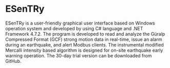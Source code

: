 # ESenTRy
ESenTRy is a user-friendly graphical user interface based on Windows operation system and developed by using C# language and .NET Framework 4.7.2. The program is developed to read and analyze the Güralp Compressed Format (GCF) strong motion data in real-time, issue an alarm during an earthquake, and alert Modbus clients. The instrumental modified Mercalli intensity based algorithm is designed for on-site earthquake early warning operation.
The 30-day trial version can be downloaded from GitHub.
